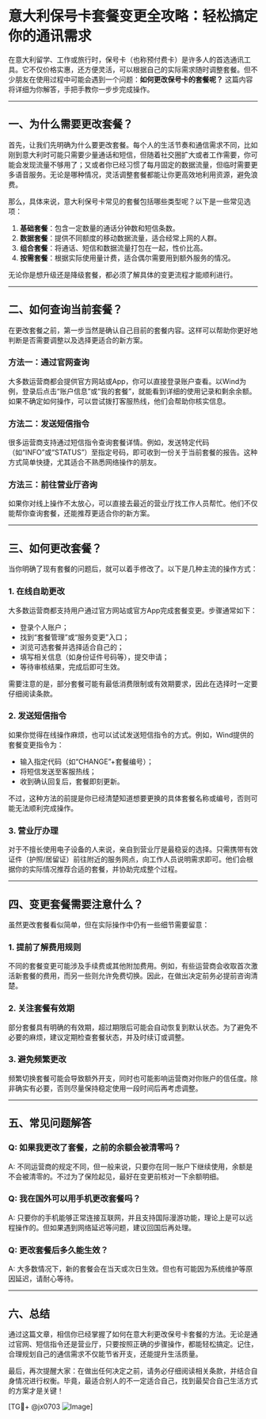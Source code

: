# 意大利保号卡套餐变更全攻略：轻松搞定你的通讯需求

在意大利留学、工作或旅行时，保号卡（也称预付费卡）是许多人的首选通讯工具。它不仅价格实惠，还方便灵活，可以根据自己的实际需求随时调整套餐。但不少朋友在使用过程中可能会遇到一个问题：**如何更改保号卡的套餐呢？** 这篇内容将详细为你解答，手把手教你一步步完成操作。

---

## 一、为什么需要更改套餐？

首先，让我们先明确为什么要更改套餐。每个人的生活节奏和通信需求不同，比如刚到意大利时可能只需要少量通话和短信，但随着社交圈扩大或者工作需要，你可能会发现流量不够用了；又或者你已经习惯了每月固定的数据流量，但临时需要更多语音服务。无论是哪种情况，灵活调整套餐都能让你更高效地利用资源，避免浪费。

那么，具体来说，意大利保号卡常见的套餐包括哪些类型呢？以下是一些常见选项：

1. **基础套餐**：包含一定数量的通话分钟数和短信条数。
2. **数据套餐**：提供不同额度的移动数据流量，适合经常上网的人群。
3. **组合套餐**：将通话、短信和数据流量打包在一起，性价比高。
4. **按需套餐**：根据实际使用量计费，适合偶尔需要用到额外服务的情况。

无论你是想升级还是降级套餐，都必须了解具体的变更流程才能顺利进行。

---

## 二、如何查询当前套餐？

在更改套餐之前，第一步当然是确认自己目前的套餐内容。这样可以帮助你更好地判断是否需要调整以及选择更适合的新方案。

### 方法一：通过官网查询
大多数运营商都会提供官方网站或App，你可以直接登录账户查看。以Wind为例，登录后点击“账户信息”或“我的套餐”，就能看到详细的使用记录和剩余余额。如果不确定如何操作，可以尝试拨打客服热线，他们会帮助你核实信息。

### 方法二：发送短信指令
很多运营商支持通过短信指令查询套餐详情。例如，发送特定代码（如“INFO”或“STATUS”）至指定号码，即可收到一份关于当前套餐的报告。这种方式简单快捷，尤其适合不熟悉网络操作的朋友。

### 方法三：前往营业厅咨询
如果你对线上操作不太放心，可以直接去最近的营业厅找工作人员帮忙。他们不仅能帮你查询套餐，还能推荐更适合你的新方案。

---

## 三、如何更改套餐？

当你明确了现有套餐的问题后，就可以着手修改了。以下是几种主流的操作方式：

### 1. 在线自助更改
大多数运营商都支持用户通过官方网站或官方App完成套餐变更。步骤通常如下：
- 登录个人账户；
- 找到“套餐管理”或“服务变更”入口；
- 浏览可选套餐并选择适合自己的；
- 填写相关信息（如身份证件号码等），提交申请；
- 等待审核结果，完成后即可生效。

需要注意的是，部分套餐可能有最低消费限制或有效期要求，因此在选择时一定要仔细阅读条款。

### 2. 发送短信指令
如果你觉得在线操作麻烦，也可以试试发送短信指令的方式。例如，Wind提供的套餐变更指令为：
- 输入指定代码（如“CHANGE”+套餐编号）；
- 将短信发送至客服热线；
- 收到确认回复后，套餐即刻更新。

不过，这种方法的前提是你已经清楚知道想要更换的具体套餐名称或编号，否则可能无法顺利完成操作。

### 3. 营业厅办理
对于不擅长使用电子设备的人来说，亲自到营业厅是最稳妥的选择。只需携带有效证件（护照/居留证）前往附近的服务网点，向工作人员说明需求即可。他们会根据你的实际情况推荐合适的套餐，并协助完成整个过程。

---

## 四、变更套餐需要注意什么？

虽然更改套餐看似简单，但在实际操作中仍有一些细节需要留意：

### 1. 提前了解费用规则
不同的套餐变更可能涉及手续费或其他附加费用。例如，有些运营商会收取首次激活新套餐的费用，而另一些则允许免费切换。因此，在做出决定前务必提前咨询清楚。

### 2. 关注套餐有效期
部分套餐具有明确的有效期，超过期限后可能会自动恢复到默认状态。为了避免不必要的麻烦，建议定期检查套餐状态，并及时续订或调整。

### 3. 避免频繁更改
频繁切换套餐可能会导致额外开支，同时也可能影响运营商对你账户的信任度。除非确实有必要，否则尽量保持稳定使用一段时间后再考虑调整。

---

## 五、常见问题解答

### Q: 如果我更改了套餐，之前的余额会被清零吗？
A: 不同运营商的规定不同，但一般来说，只要你在同一账户下继续使用，余额是不会被清零的。不过为了保险起见，最好在变更前核对一下余额明细。

### Q: 我在国外可以用手机更改套餐吗？
A: 只要你的手机能够正常连接互联网，并且支持国际漫游功能，理论上是可以远程操作的。但如果遇到网络延迟等问题，建议回国后再处理。

### Q: 更改套餐后多久能生效？
A: 大多数情况下，新的套餐会在当天或次日生效。但也有可能因为系统维护等原因延迟，请耐心等待。

---

## 六、总结

通过这篇文章，相信你已经掌握了如何在意大利更改保号卡套餐的方法。无论是通过官网、短信指令还是营业厅，只要按照正确的步骤操作，都能轻松搞定。记住，合理规划自己的通信需求不仅能节省开支，还能提升生活质量。

最后，再次提醒大家：在做出任何决定之前，请务必仔细阅读相关条款，并结合自身情况进行权衡。毕竟，最适合别人的不一定适合自己，找到最契合自己生活方式的方案才是关键！

[TG💪+ @jx0703 ![Image](https://github.com/user-attachments/assets/dbca1d08-cadb-493c-b0ec-ad6f7a83f270)]